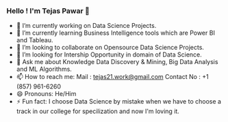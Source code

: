 ### Hello ! I'm Tejas Pawar 👋



- 🔭 I’m currently working on Data Science Projects.
- 🌱 I’m currently learning Business Intelligence tools which are Power BI and Tableau.
- 👯 I’m looking to collaborate on Opensource Data Science Projects.
- 🤔 I’m looking for Intership Opportunity in domain of Data Science.
- 💬 Ask me about Knowledge Data Discovery & Mining, Big Data Analysis and ML Algorithms. 
- 📫 How to reach me: 
      Mail : tejas21.work@gmail.com
      Contact No : +1 (857) 961-6260
- 😄 Pronouns: He/Him
- ⚡ Fun fact: I choose Data Science by mistake when we have to choose a track in our college for specilization and now I'm loving it.

